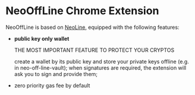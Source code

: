 # NeoOffLine Chrome Extension

NeoOffLine is based on [NeoLine](https://github.com/NeoNEXT/neoline), equipped with the following features:

- **public key only wallet**

    THE MOST IMPORTANT FEATURE TO PROTECT YOUR CRYPTOS

    create a wallet by its public key and store your private keys offline (e.g. in neo-off-line-vault);
    when signatures are required, the extension will ask you to sign and provide them;

- zero priority gas fee by default
